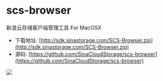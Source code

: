 scs-browser
===========

新浪云存储客户端管理工具 For MacOSX 

* 下载地址: [http://sdk.sinastorage.com/SCS-Browser.zip](http://sdk.sinastorage.com/SCS-Browser.zip)
* 源码: [https://github.com/SinaCloudStorage/scs-browser](https://github.com/SinaCloudStorage/scs-browser)

![](http://sdk.sinastorage.com/snapshot/snapshot.png)
